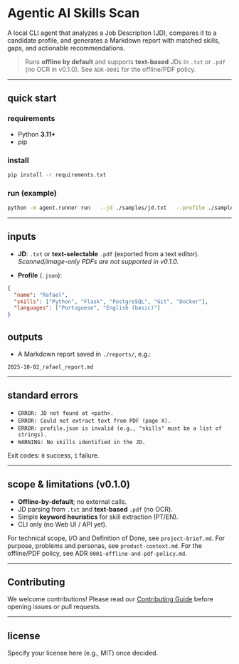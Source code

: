 # Agentic AI Skills Scan

A local CLI agent that analyzes a Job Description (JD), compares it to a candidate profile, and generates a Markdown report with matched skills, gaps, and actionable recommendations.

> Runs **offline by default** and supports **text-based** JDs in `.txt` or `.pdf` (no OCR in v0.1.0).
> See `ADR-0001` for the offline/PDF policy.

---

## quick start

### requirements

- Python **3.11+**
- pip

### install

```bash
pip install -r requirements.txt
```

### run (example)

```bash
python -m agent.runner run   --jd ./samples/jd.txt   --profile ./samples/profile.json   --out ./reports   --verbose
```

---

## inputs

- **JD**: `.txt` or **text-selectable** `.pdf` (exported from a text editor).
  *Scanned/image-only PDFs are not supported in v0.1.0.*

- **Profile** (`.json`):

```json
{
  "name": "Rafael",
  "skills": ["Python", "Flask", "PostgreSQL", "Git", "Docker"],
  "languages": ["Portuguese", "English (basic)"]
}
```

## outputs

- A Markdown report saved in `./reports/`, e.g.:

```text
2025-10-02_rafael_report.md
```

---

## standard errors

- `ERROR: JD not found at <path>.`
- `ERROR: Could not extract text from PDF (page X).`
- `ERROR: profile.json is invalid (e.g., "skills" must be a list of strings).`
- `WARNING: No skills identified in the JD.`

Exit codes: `0` success, `1` failure.

---

## scope & limitations (v0.1.0)

- **Offline-by-default**; no external calls.
- JD parsing from `.txt` and **text-based** `.pdf` (no OCR).
- Simple **keyword heuristics** for skill extraction (PT/EN).
- CLI only (no Web UI / API yet).

For technical scope, I/O and Definition of Done, see `project-brief.md`.
For purpose, problems and personas, see `product-context.md`.
For the offline/PDF policy, see ADR `0001-offline-and-pdf-policy.md`.

---

## Contributing

We welcome contributions! Please read our [Contributing Guide](./.github/CONTRIBUTING.md) before opening issues or pull requests.

---

## license

Specify your license here (e.g., MIT) once decided.
